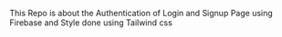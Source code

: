 This Repo is about the Authentication of Login and Signup Page using Firebase and Style done using Tailwind css
